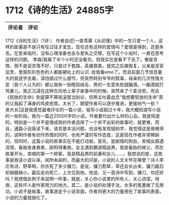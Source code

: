 # 1712《诗的生活》24885字

评论者 | 评论 |
|---|---|
1712《诗的生活》（1评·）
作者自述|一直羡慕《从前慢》中的一生只爱一个人，这样的故事是不是只有在过往才发生。现在还有这样的爱情吗？爱情是得到，还是失去。在爱来临时，没有心理准备也会与爱失之交臂。在写这个小说时，一直在思考这样的问题。
李森|我看了半个小时还没看完，但我实在是看不下去了。像是言情，倒不是说言情不好，只是过于套路，英雄救美，就完之后被报复，父亲是高官显贵，里面形形色色的人都能硬扯上的认识..给我看emo了。而且前面几节信息量大的我逐字去看，深怕错过什么细节，但突然转到爷爷的叙事，母亲的几次性情大变（我个人认为的）都让我有一些瞠目结舌，男的一生意失败就酗酒，一酗酒就打骂妻儿，我正沉浸在这种古风地上辈子故事中的时候，突然来了个麦当劳。而且《怒放的生命》到底算不算摇滚暂当别论，但男主吐着血念“我想要怒放的生命”真的让我起了满身的鸡皮疙瘩。太长了，期望作者可以逐步推进，更接地气一些？
臭大长|这是我感觉最难评论的一篇小说，我写小说超过十年，我大概知道写小说的一些阶段，做为一篇近25000字的小说，作者要付出什么样的心血，我是知道的，特别是一个并不是很成熟的作者选择了一个并不出彩的故事时，就更难，而且，通篇小说我读下来，语言基本没问题，也没有发现错别字，我觉得这是很难得的，说明作者有创作热情的同时，也有严谨的写作态度，这是现在作者非常稀缺的，但同时，这篇小说的故事实在不能打动我，首先，是剧情的狗血，卖唱女路遇流氓，备胎舍身救美，舔狗得重病，女主遇到霸道精品男，竟是备胎的继父，而在故事开头，卖唱的第一个顾客，竟是精品男的前妻和女儿……，我想说的是，这故事是我读小说以来，闻所未闻的，而最大的问是，小说的人文关怀在哪里？诗人李庄有诗，野草啊，你杀死了多少镰刀，是说，镰刀割草，草还会长出来，镰刀最后却越磨越小，最后走向死亡，上次见到他，他说，又一首诗中写到，镰刀，你还好吗？我想借此例子来说明一件事，就是，关心你小说里的所有人，关心流氓，地痞，这些坏人是作家用力的地方。其二，是小说的处理手法，太多的笔墨做了无用功，小说不是故事，故事游走于小说背面，作者将更大的力量用在了故事的表面，小说的力量就弱化了。